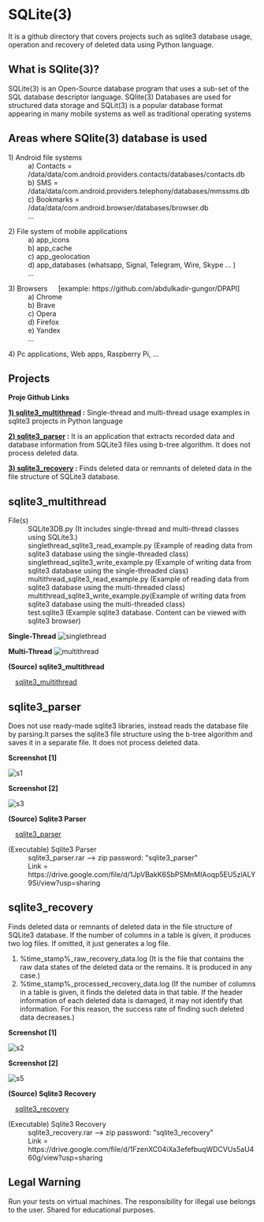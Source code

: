 # SQLite(3)
It is a github directory that covers projects such as sqlite3 database usage, operation and recovery of deleted data using Python language.

What is SQlite(3)?
---
SQLite(3) is an Open-Source database program that uses a sub-set of the SQL database descriptor language. SQlite(3) Databases are used for structured data storage and SQLit(3) is a popular database format appearing in many mobile systems as well as traditional operating systems

Areas where SQlite(3) database is used
---
<dl>
  <dt> 1) Android file systems
  <dd>
  <dd> a) Contacts = /data/data/com.android.providers.contacts/databases/contacts.db
  <dd> b) SMS = /data/data/com.android.providers.telephony/databases/mmssms.db
  <dd> c) Bookmarks = /data/data/com.android.browser/databases/browser.db
  <dd> ...
</dl>
 
<dl>
  <dt> 2) File system of mobile applications
  <dd>
  <dd> a) app_icons
  <dd> b) app_cache
  <dd> c) app_geolocation
  <dd> d) app_databases (whatsapp, Signal, Telegram, Wire, Skype ... )
  <dd> ...
</dl>

<dl>
  <dt> 3) Browsers &emsp; [example: https://github.com/abdulkadir-gungor/DPAPI]   
  <dd>
  <dd> a) Chrome
  <dd> b) Brave
  <dd> c) Opera
  <dd> d) Firefox
  <dd> e) Yandex
  <dd> ...
</dl>

<dl>
   <dt>4) Pc applications, Web apps, Raspberry Pi, ...
   <dd>
</dl>


Projects
---
**Proje Github Links**

**[1) sqlite3_multithread](/sqlite3_multithread/) :** Single-thread and multi-thread usage examples in sqlite3 projects in Python language

**[2) sqlite3_parser](/sqlite3_parser/) :** It is an application that extracts recorded data and database information from SQLite3 files using b-tree algorithm. It does not process deleted data.

**[3) sqlite3_recovery](/sqlite3_recovery/) :** Finds deleted data or remnants of deleted data in the file structure of SQLite3 database.


sqlite3_multithread
---
<dl>
  <dt> File(s)
  <dd>
  <dd> SQLite3DB.py (It includes single-thread and multi-thread classes using SQLite3.)
  <dd> singlethread_sqlite3_read_example.py (Example of reading data from sqlite3 database using the single-threaded class)
  <dd> singlethread_sqlite3_write_example.py (Example of writing data from sqlite3 database using the single-threaded class)
  <dd> multithread_sqlite3_read_example.py (Example of reading data from sqlite3 database using the multi-threaded class)
  <dd> multithread_sqlite3_write_example.py(Example of writing data from sqlite3 database using the multi-threaded class)
  <dd> test.sqlite3 (Example sqlite3 database. Content can be viewed with sqlite3 browser)
</dl>


**Single-Thread**
![singlethread](https://user-images.githubusercontent.com/71177413/169505986-7f83e8ea-25d5-49d5-8395-022d5e900c65.JPG)


**Multi-Thread**
![multithread](https://user-images.githubusercontent.com/71177413/169506034-c75a070d-a5c4-459b-a63b-42adabe3087d.JPG)


**(Source) sqlite3_multithread**

&emsp;[sqlite3_multithread](/sqlite3_multithread/)

sqlite3_parser
---
Does not use ready-made sqlite3 libraries, instead reads the database file by parsing.It parses the sqlite3 file structure using the b-tree algorithm and saves it in a separate file. It does not process deleted data.

**Screenshot [1]**

![s1](https://user-images.githubusercontent.com/71177413/169509541-bfd91283-2e21-4afd-8c2e-49ee195df2af.JPG)

**Screenshot [2]**

![s3](https://user-images.githubusercontent.com/71177413/169512193-2b3acd3a-c460-4494-8d50-b6aa91bea867.JPG)

**(Source) Sqlite3 Parser**

&emsp;[sqlite3_parser](/sqlite3_parser/)

<dl>
  <dt> (Executable) Sqlite3 Parser
  <dd>
  <dd> sqlite3_parser.rar --> zip password: "sqlite3_parser"
  <dd> Link = https://drive.google.com/file/d/1JpVBakK6SbPSMnMIAoqp5EU5zlALY9Si/view?usp=sharing
</dl>

sqlite3_recovery
---
 Finds deleted data or remnants of deleted data in the file structure of SQLite3 database. If the number of columns in a table is given, it produces two log files. If omitted, it just generates a log file.
 1) %time_stamp%_raw_recovery_data.log (It is the file that contains the raw data states of the deleted data or the remains. It is produced in any case.)
 2) %time_stamp%_processed_recovery_data.log (If the number of columns in a table is given, it finds the deleted data in that table. If the header information of each deleted data is damaged, it may not identify that information. For this reason, the success rate of finding such deleted data decreases.)

**Screenshot [1]**

![s2](https://user-images.githubusercontent.com/71177413/169513058-a82bb6ff-5467-42e3-a739-61b321e17b2c.jpg)

**Screenshot [2]**

![s5](https://user-images.githubusercontent.com/71177413/169516775-1ff1cfc1-b205-4d53-a7e2-88da63a39412.jpg)

**(Source) Sqlite3 Recovery**

&emsp;[sqlite3_recovery](/sqlite3_recovery/)

<dl>
  <dt> (Executable) Sqlite3 Recovery
  <dd>
  <dd> sqlite3_recovery.rar --> zip password: "sqlite3_recovery"
  <dd> Link = https://drive.google.com/file/d/1FzenXC04iXa3efefbuqWDCVUs5aU460g/view?usp=sharing
</dl>

Legal Warning
---
Run your tests on virtual machines. The responsibility for illegal use belongs to the user. Shared for educational purposes.
